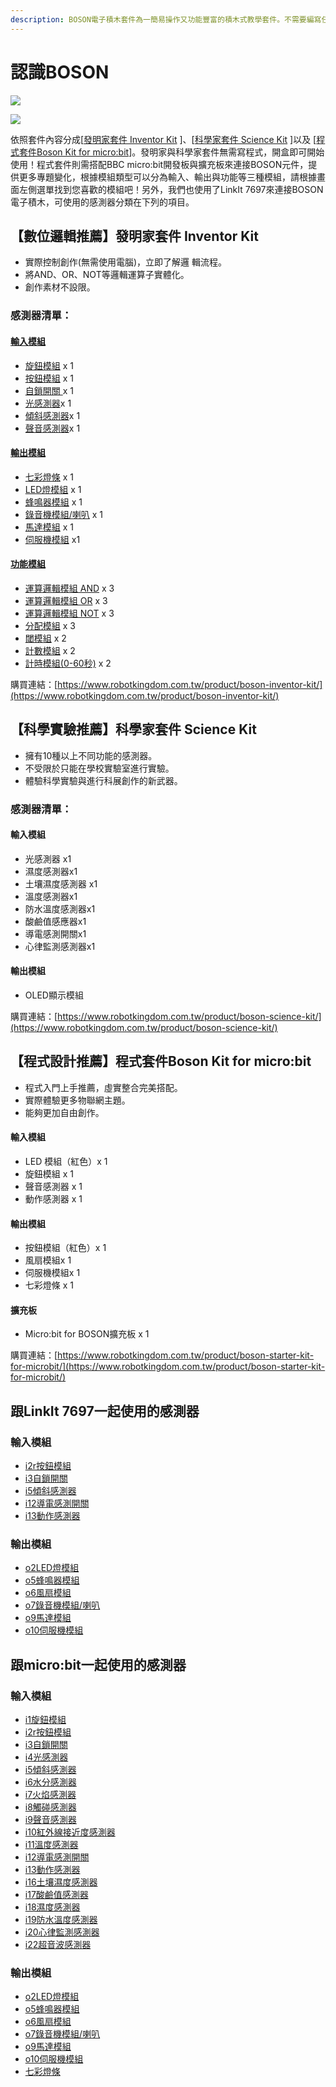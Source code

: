 ```yaml
---
description: BOSON電子積木套件為一簡易操作又功能豐富的積木式教學套件。不需要編寫任何程式即可上手，與孩子們一起來探索週遭的世界吧！
---
```


# 認識BOSON

![](../../.gitbook/assets/BOSON-product-1.jpg)

![](../../.gitbook/assets/BOSON-product-2.jpg)

依照套件內容分成\[[發明家套件 Inventor Kit](https://cavedu.gitbook.io/cavedu/boson/boson\_intro#shu-wei-luo-ji-tui-jian-fa-ming-jia-tao-jian-inventor-kit) ]、\[[科學家套件 Science Kit](https://cavedu.gitbook.io/cavedu/boson/boson\_intro#ke-xue-shi-yan-tui-jian-ke-xue-jia-tao-jian-science-kit) ]以及 \[[程式套件Boson Kit for micro:bit](https://cavedu.gitbook.io/cavedu/boson/boson\_intro#cheng-shi-she-ji-tui-jian-cheng-shi-tao-jian-boson-kit-for-microbit)]。發明家與科學家套件無需寫程式，開盒即可開始使用！程式套件則需搭配BBC micro:bit開發板與擴充板來連接BOSON元件，提供更多專題變化，根據模組類型可以分為輸入、輸出與功能等三種模組，請根據畫面左側選單找到您喜歡的模組吧！另外，我們也使用了LinkIt 7697來連接BOSON電子積木，可使用的感測器分類在下列的項目。

## 【數位邏輯推薦】發明家套件 Inventor Kit

* 實際控制創作(無需使用電腦)，立即了解邏 輯流程。
* 將AND、OR、NOT等邏輯運算子實體化。
* 創作素材不設限。

### 感測器清單：

#### [輸入模組](https://cavedu.gitbook.io/cavedu/boson/boson\_intro/input\_modules)

* [旋鈕模組](https://cavedu.gitbook.io/cavedu/boson/boson\_intro/input\_modules/rotation\_sensor) x 1
* [按鈕模組](https://cavedu.gitbook.io/cavedu/boson/boson\_intro/input\_modules/push\_button) x 1
* [自鎖開關 ](https://cavedu.gitbook.io/boson/self\_locking\_switch)x 1
* [光感測器](https://cavedu.gitbook.io/cavedu/boson/boson\_intro/input\_modules/light\_sensor)x 1
* [傾斜感測器](input\_modules/tilt\_switch.md)x 1
* [聲音感測器](input\_modules/sound\_sensor.md)x 1

#### [輸出模組](https://cavedu.gitbook.io/cavedu/boson/boson\_intro/output\_modules)

* [七彩燈條](https://cavedu.gitbook.io/cavedu/boson/boson\_intro/output\_modules/rgb\_led\_string) x 1
* [LED燈模組](https://cavedu.gitbook.io/cavedu/boson/boson\_intro/output\_modules/led\_module) x 1
* [蜂鳴器模組](https://cavedu.gitbook.io/cavedu/boson/boson\_intro/output\_modules/buzzer\_module) x 1
* [錄音機模組/喇叭](https://cavedu.gitbook.io/cavedu/boson/boson\_intro/output\_modules/voice\_recorder\_module) x 1
* [馬達模組](https://cavedu.gitbook.io/cavedu/boson/boson\_intro/output\_modules/motor\_controller\_module) x 1
* [伺服機模組](https://cavedu.gitbook.io/cavedu/boson/boson\_intro/output\_modules/servo\_module\_with\_servo) x1

#### [功能模組](https://cavedu.gitbook.io/cavedu/boson/boson\_intro/funtion\_modules)

* [運算邏輯模組 AND](https://cavedu.gitbook.io/cavedu/boson/boson\_intro/funtion\_modules/logic\_module\_and) x 3
* [運算邏輯模組 OR](https://cavedu.gitbook.io/cavedu/boson/boson\_intro/funtion\_modules/logic\_module\_or) x 3
* [運算邏輯模組 NOT](https://cavedu.gitbook.io/cavedu/boson/boson\_intro/funtion\_modules/logic\_module\_not) x 3
* [分配模組](https://cavedu.gitbook.io/cavedu/boson/boson\_intro/funtion\_modules/splitter\_module) x 3
* [閾模組](https://cavedu.gitbook.io/cavedu/boson/boson\_intro/funtion\_modules/threshold\_module) x 2
* [計數模組](https://cavedu.gitbook.io/cavedu/boson/boson\_intro/funtion\_modules/reversible\_counter\_module) x 2
* [計時模組(0-60秒)](https://cavedu.gitbook.io/cavedu/boson/boson\_intro/funtion\_modules/duration\_module) x 2

購買連結：[https://www.robotkingdom.com.tw/product/boson-inventor-kit/](https://www.robotkingdom.com.tw/product/boson-inventor-kit/)

## 【科學實驗推薦】科學家套件 Science Kit

* 擁有10種以上不同功能的感測器。
* 不受限於只能在學校實驗室進行實驗。
* 體驗科學實驗與進行科展創作的新武器。

### 感測器清單：

#### 輸入模組

* 光感測器 x1
* 濕度感測器x1
* 土壤濕度感測器 x1
* 溫度感測器x1
* 防水溫度感測器x1
* 酸鹼值感應器x1
* 導電感測開關x1
* 心律監測感測器x1

#### 輸出模組

* OLED顯示模組

購買連結：[https://www.robotkingdom.com.tw/product/boson-science-kit/](https://www.robotkingdom.com.tw/product/boson-science-kit/)

## 【程式設計推薦】程式套件Boson Kit for micro:bit

* 程式入門上手推薦，虛實整合完美搭配。
* 實際體驗更多物聯網主題。
* 能夠更加自由創作。

#### 輸入模組

* LED 模組（紅色）x 1
* 旋鈕模組 x 1
* 聲音感測器 x 1
* 動作感測器 x 1

#### 輸出模組

* 按鈕模組（紅色）x 1
* 風扇模組x 1
* 伺服機模組x 1
* 七彩燈條 x 1

#### 擴充板

* Micro:bit for BOSON擴充板 x 1

購買連結：[https://www.robotkingdom.com.tw/product/boson-starter-kit-for-microbit/](https://www.robotkingdom.com.tw/product/boson-starter-kit-for-microbit/)

## 跟LinkIt 7697一起使用的感測器

### 輸入模組

* [i2r按鈕模組](input\_modules/push\_button.md)
* [i3自鎖開關](input\_modules/self\_locking\_switch.md)
* [i5傾斜感測器](input\_modules/tilt\_switch.md)
* [i12導電感測開關](input\_modules/conductivity\_sensor\_switch.md)
* [i13動作感測器](input\_modules/motion\_sensor.md)

### **輸出模組**

* [o2LED燈模組](output\_modules/led\_module.md)
* [o5蜂鳴器模組](output\_modules/buzzer\_module.md)
* [o6風扇模組](output\_modules/fan\_module.md)
* [o7錄音機模組/喇叭](output\_modules/voice\_recorder\_module.md)
* [o9馬達模組](output\_modules/motor\_controller\_module.md)
* [o10伺服機模組](output\_modules/servo\_module\_with\_servo.md)

## 跟micro:bit一起使用的感測器

### 輸入模組

* [i1旋鈕模組](input\_modules/rotation\_sensor.md)
* [i2r按鈕模組](input\_modules/push\_button.md)
* [i3自鎖開關](input\_modules/self\_locking\_switch.md)
* [i4光感測器](input\_modules/light\_sensor.md)
* [i5傾斜感測器](input\_modules/tilt\_switch.md)
* [i6水分感測器](input\_modules/steam\_sensor.md)
* [i7火焰感測器](input\_modules/flame\_sensor.md)
* [i8觸碰感測器](input\_modules/touch\_sensor.md)
* [i9聲音感測器](input\_modules/sound\_sensor.md)
* [i10紅外線接近度感測器](input\_modules/ir\_proximity\_sensor.md)
* [i11溫度感測器](input\_modules/temperature\_sensor.md)
* [i12導電感測開關](input\_modules/conductivity\_sensor\_switch.md)
* [i13動作感測器](input\_modules/motion\_sensor.md)
* [i16土壤濕度感測器](input\_modules/soil\_moisture\_sensor.md)
* [i17酸鹼值感測器](input\_modules/ph\_sensor.md)
* [i18濕度感測器](input\_modules/humidity\_sensor.md)
* [i19防水溫度感測器](input\_modules/water\_proof\_temperature\_sensor.md)
* [i20心律監測感測器](input\_modules/heartrate\_monitor\_sensor.md)
* [i22超音波感測器](input\_modules/ultrasonic\_sensor.md)

### **輸出模組**

* [o2LED燈模組](output\_modules/led\_module.md)
* [o5蜂鳴器模組](output\_modules/buzzer\_module.md)
* [o6風扇模組](output\_modules/fan\_module.md)
* [o7錄音機模組/喇叭](output\_modules/voice\_recorder\_module.md)
* [o9馬達模組](output\_modules/motor\_controller\_module.md)
* [o10伺服機模組](output\_modules/servo\_module\_with\_servo.md)
* [七彩燈條](output\_modules/rgb\_led\_string.md)
